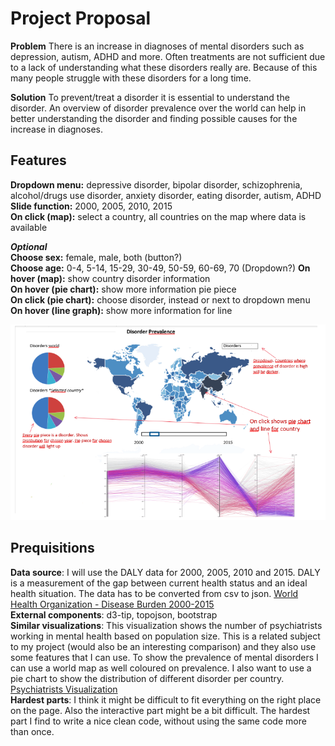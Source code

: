 # Project Proposal

**Problem** There is an increase in diagnoses of mental disorders such as depression, autism,
ADHD and more. Often treatments are not sufficient due to a lack of understanding what these
disorders really are. Because of this many people struggle with these disorders for a long time.  

**Solution** To prevent/treat a disorder it is essential to understand the disorder. An
overview of disorder prevalence over the world can help in better understanding the disorder
and finding possible causes for the increase in diagnoses.

## Features
**Dropdown menu:** depressive disorder, bipolar disorder, schizophrenia, alcohol/drugs
use disorder, anxiety disorder, eating disorder, autism, ADHD  
**Slide function:** 2000, 2005, 2010, 2015  
**On click (map):** select a country, all countries on the map where data is available

***Optional***   
**Choose sex:** female, male, both (button?)  
**Choose age:** 0-4, 5-14, 15-29, 30-49, 50-59, 60-69, 70 (Dropdown?)
**On hover (map):** show country disorder information  
**On hover (pie chart):** show more information pie piece  
**On click (pie chart):** choose disorder, instead or next to dropdown menu  
**On hover (line graph):** show more information for line

![image](doc/projectProposal2.png)

## Prequisitions
**Data source**: I will use the DALY data for 2000, 2005, 2010 and 2015. DALY is a measurement of
the gap between current health status and an ideal health situation. The data has to be converted
from csv to json. [World Health Organization - Disease Burden 2000-2015](http://www.who.int/healthinfo/global_burden_disease/estimates/en/index2.html)  
**External components**: d3-tip, topojson, bootstrap  
**Similar visualizations**: This visualization shows the number of psychiatrists
working in mental health based on population size. This is a related subject to my project (would
also be an interesting comparison) and they also use some features that I can use.
To show the prevalence of mental disorders I can use a world map as well coloured
on prevalence. I also want to use a pie chart to show the distribution of different
disorder per country. [Psychiatrists Visualization](http://gamapserver.who.int/gho/interactive_charts/mental_health/psychiatrists_nurses/atlas.html)  
**Hardest parts**: I think it might be difficult to fit everything on the right place on the page.
Also the interactive part might be a bit difficult. The hardest part I find to write a nice
clean code, without using the same code more than once.
